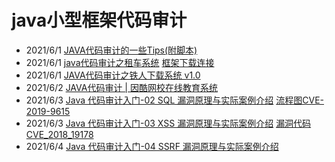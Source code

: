 # java小型框架代码审计

+ 2021/6/1 [JAVA代码审计的一些Tips(附脚本)](https://xz.aliyun.com/t/1633)
+ 2021/6/1 [java代码审计之租车系统](./java代码审计之租车系统.pdf)  [框架下载连接](http://down.chinaz.com/soft/38425.htm)
+ 2021/6/1 [JAVA代码审计之铁人下载系统 v1.0](http://foreversong.cn/archives/1005)
+ 2021/6/2 [JAVA代码审计 | 因酷网校在线教育系统](https://xz.aliyun.com/t/2646)
+ 2021/6/3 [Java 代码审计入门-02 SQL 漏洞原理与实际案例介绍](https://xz.aliyun.com/t/6872)             [流程图CVE-2019-9615](./img/CVE-2019-9615.png)
+ 2021/6/3 [Java 代码审计入门-03 XSS 漏洞原理与实际案例介绍](https://xz.aliyun.com/t/6937) [漏洞代码CVE_2018_19178](./code/CVE_2018_19178.java)
+ 2021/6/4 [Java 代码审计入门-04 SSRF 漏洞原理与实际案例介绍](https://xz.aliyun.com/t/7186)
